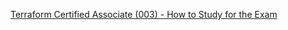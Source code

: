 
[Terraform Certified Associate (003) - How to Study for the Exam](https://www.freecodecamp.org/news/terraform-certified-associate-003-study-notes/)
